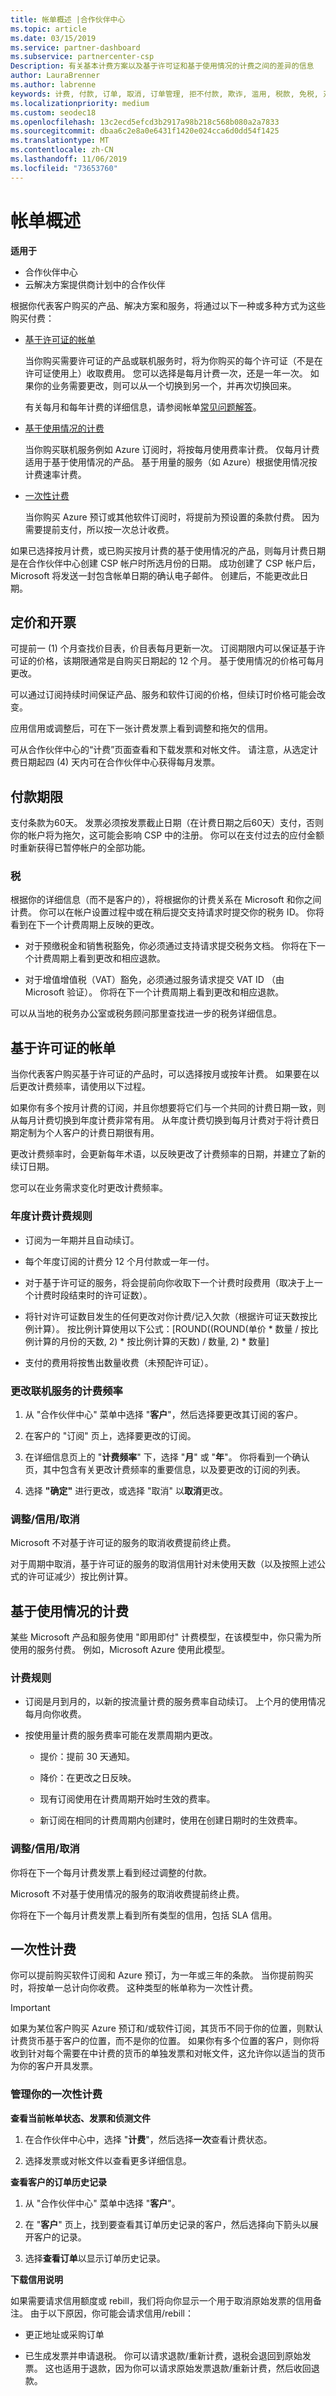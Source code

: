 ```yaml
---
title: 帐单概述 |合作伙伴中心
ms.topic: article
ms.date: 03/15/2019
ms.service: partner-dashboard
ms.subservice: partnercenter-csp
Description: 有关基本计费方案以及基于许可证和基于使用情况的计费之间的差异的信息
author: LauraBrenner
ms.author: labrenne
keywords: 计费, 付款, 订单, 取消, 订单管理, 拒不付款, 欺诈, 滥用, 税款, 免税, 对帐文件
ms.localizationpriority: medium
ms.custom: seodec18
ms.openlocfilehash: 13c2ecd5efcd3b2917a98b218c568b080a2a7833
ms.sourcegitcommit: dbaa6c2e8a0e6431f1420e024cca6d0dd54f1425
ms.translationtype: MT
ms.contentlocale: zh-CN
ms.lasthandoff: 11/06/2019
ms.locfileid: "73653760"
---
```

# <a name="billing-overview"></a>帐单概述

**适用于**

-  合作伙伴中心
-  云解决方案提供商计划中的合作伙伴

根据你代表客户购买的产品、解决方案和服务，将通过以下一种或多种方式为这些购买付费：
-   [基于许可证的帐单](#licensebasedbilling)

    当你购买需要许可证的产品或联机服务时，将为你购买的每个许可证（不是在许可证使用上）收取费用。 您可以选择是每月计费一次，还是一年一次。 如果你的业务需要更改，则可以从一个切换到另一个，并再次切换回来。 
    
    有关每月和每年计费的详细信息，请参阅帐单[常见问题解答](https://docs.microsoft.com/partner-center/faq-about-new-billing-features)。

-   [基于使用情况的计费](#usagebasedbilling)

    当你购买联机服务例如 Azure 订阅时，将按每月使用费率计费。 仅每月计费适用于基于使用情况的产品。 基于用量的服务（如 Azure）根据使用情况按计费速率计费。

-   [一次性计费](#onetimebilling)

    当你购买 Azure 预订或其他软件订阅时，将提前为预设置的条款付费。 因为需要提前支付，所以按一次总计收费。 
    
如果已选择按月计费，或已购买按月计费的基于使用情况的产品，则每月计费日期是在合作伙伴中心创建 CSP 帐户时所选月份的日期。 成功创建了 CSP 帐户后，Microsoft 将发送一封包含帐单日期的确认电子邮件。 创建后，不能更改此日期。 

## <a name="pricing-and-invoicing"></a>定价和开票
可提前一 (1) 个月查找价目表，价目表每月更新一次。 订阅期限内可以保证基于许可证的价格，该期限通常是自购买日期起的 12 个月。 基于使用情况的价格可每月更改。 

可以通过订阅持续时间保证产品、服务和软件订阅的价格，但续订时价格可能会改变。

应用信用或调整后，可在下一张计费发票上看到调整和拖欠的信用。

可从合作伙伴中心的“计费”页面查看和下载发票和对帐文件。 请注意，从选定计费日期起四 (4) 天内可在合作伙伴中心获得每月发票。

## <a name="payment-terms"></a>付款期限

支付条款为60天。 发票必须按发票截止日期（在计费日期之后60天）支付，否则你的帐户将为拖欠，这可能会影响 CSP 中的注册。 你可以在支付过去的应付金额时重新获得已暂停帐户的全部功能。

### <a name="tax"></a>税

根据你的详细信息（而不是客户的），将根据你的计费关系在 Microsoft 和你之间计费。 你可以在帐户设置过程中或在稍后提交支持请求时提交你的税务 ID。 你将看到在下一个计费周期上反映的更改。

-   对于预缴税金和销售税豁免，你必须通过支持请求提交税务文档。 你将在下一个计费周期上看到更改和相应退款。

-   对于增值增值税（VAT）豁免，必须通过服务请求提交 VAT ID （由 Microsoft 验证）。 你将在下一个计费周期上看到更改和相应退款。

可以从当地的税务办公室或税务顾问那里查找进一步的税务详细信息。

## <a href="" id="licensebasedbilling"></a>基于许可证的帐单

当你代表客户购买基于许可证的产品时，可以选择按月或按年计费。 如果要在以后更改计费频率，请使用以下过程。 

如果你有多个按月计费的订阅，并且你想要将它们与一个共同的计费日期一致，则从每月计费切换到年度计费非常有用。 从年度计费切换到每月计费对于将计费日期定制为个人客户的计费日期很有用。 

更改计费频率时，会更新每年术语，以反映更改了计费频率的日期，并建立了新的续订日期。 

您可以在业务需求变化时更改计费频率。 

### <a name="billing-rules-for-annual-billing"></a>年度计费计费规则

-   订阅为一年期并且自动续订。

-   每个年度订阅的计费分 12 个月付款或一年一付。

-   对于基于许可证的服务，将会提前向你收取下一个计费时段费用（取决于上一个计费时段结束时的许可证数）。

-   将针对许可证数目发生的任何更改对你计费/记入欠款（根据许可证天数按比例计算）。 按比例计算使用以下公式：[ROUND((ROUND(单价 * 数量 / 按比例计算的月份的天数, 2) * 按比例计算的天数) / 数量, 2) * 数量]

-   支付的费用将按售出数量收费（未预配许可证）。

### <a name="to-change-the-billing-frequency-of-an-online-service"></a>更改联机服务的计费频率

1.  从 "合作伙伴中心" 菜单中选择 "**客户**"，然后选择要更改其订阅的客户。 

2.  在客户的 "订阅" 页上，选择要更改的订阅。 

3.  在详细信息页上的 "**计费频率**" 下，选择 "**月**" 或 "**年**"。 你将看到一个确认页，其中包含有关更改计费频率的重要信息，以及要更改的订阅的列表。 

4.  选择 **"确定"** 进行更改，或选择 "取消" 以**取消**更改。 

### <a name="adjustmentscreditscancellations"></a>调整/信用/取消

Microsoft 不对基于许可证的服务的取消收费提前终止费。 

对于周期中取消，基于许可证的服务的取消信用针对未使用天数（以及按照上述公式的许可证减少）按比例计算。

## <a href="" id="usagebasedbilling"></a>基于使用情况的计费

某些 Microsoft 产品和服务使用 "即用即付" 计费模型，在该模型中，你只需为所使用的服务付费。 例如，Microsoft Azure 使用此模型。 

### <a name="billing-rules"></a>计费规则
-   订阅是月到月的，以新的按流量计费的服务费率自动续订。 上个月的使用情况每月向你收费。

-   按使用量计费的服务费率可能在发票周期内更改。 

    -   提价：提前 30 天通知。

    -   降价：在更改之日反映。

    -   现有订阅使用在计费周期开始时生效的费率。

    -   新订阅在相同的计费周期内创建时，使用在创建日期时的生效费率。 

### <a name="adjustmentscreditscancellations"></a>调整/信用/取消

你将在下一个每月计费发票上看到经过调整的付款。

Microsoft 不对基于使用情况的服务的取消收费提前终止费。 

你将在下一个每月计费发票上看到所有类型的信用，包括 SLA 信用。

## <a href="" id="onetimebilling"></a>一次性计费

你可以提前购买软件订阅和 Azure 预订，为一年或三年的条款。 当你提前购买时，将按单一总计向你收费。 这种类型的帐单称为一次性计费。

>[!IMPORTANT]
>如果为某位客户购买 Azure 预订和/或软件订阅，其货币不同于你的位置，则默认计费货币基于客户的位置，而不是你的位置。 如果你有多个位置的客户，则你将收到针对每个需要在中计费的货币的单独发票和对帐文件，这允许你以适当的货币为你的客户开具发票。 

### <a name="manage-your-one-time-billing"></a>管理你的一次性计费

**查看当前帐单状态、发票和侦测文件**

1.  在合作伙伴中心中，选择 "**计费**"，然后选择**一次**查看计费状态。 

2.  选择发票或对帐文件以查看更多详细信息。 

**查看客户的订单历史记录**

1.  从 "合作伙伴中心" 菜单中选择 "**客户**"。

2.  在 "**客户**" 页上，找到要查看其订单历史记录的客户，然后选择向下箭头以展开客户的记录。 

3.  选择**查看订单**以显示订单历史记录。

**下载信用说明**

如果需要请求信用额度或 rebill，我们将向你显示一个用于取消原始发票的信用备注。 由于以下原因，你可能会请求信用/rebill：

-   更正地址或采购订单

-   已生成发票并申请退税。 你可以请求退款/重新计费，退税会退回到原始发票。 这也适用于退款，因为你可以请求原始发票退款/重新计费，然后收回退款。

